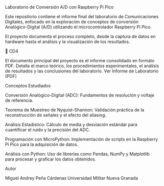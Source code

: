 Laboratorio de Conversión A/D con Raspberry Pi Pico

Este repositorio contiene el informe final del laboratorio de Comunicaciones Digitales, enfocado en la exploración de conceptos de conversión Analógico-Digital (A/D) utilizando el microcontrolador Raspberry Pi Pico.

El proyecto documenta el proceso completo, desde la captura de datos en hardware hasta el análisis y la visualización de los resultados.

📄 CD4

El documento principal del proyecto es el informe consolidado en formato PDF. Detalla el marco teórico, los procedimientos experimentales, el análisis de resultados y las conclusiones del laboratorio.
Ver Informe de Laboratorio (PDF)

Conceptos Estudiados

Conversión Analógico-Digital (ADC): Fundamentos de resolución y voltaje de referencia.

Teorema de Muestreo de Nyquist-Shannon: Validación práctica de la reconstrucción de señales y el efecto del aliasing.

Análisis Estadístico: Cálculo de media y desviación estándar para cuantificar el ruido y la precisión del ADC.

Programación con MicroPython: Implementación de scripts en la Raspberry Pi Pico para la adquisición de datos.

Análisis con Python: Uso de librerías como Pandas, NumPy y Matplotlib para procesar y graficar los datos obtenidos.

Autor

Miguel Andrey Peña Cárdenas
Universidad Militar Nueva Granada

